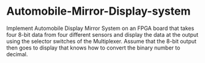 # Automobile-Mirror-Display-system

Implement Automobile Display Mirror System on an FPGA board that takes four 8-bit data from four different sensors and display the data at the output using the selector switches of the Multiplexer. Assume that the 8-bit output then goes to display that knows how to convert the binary number to decimal.
